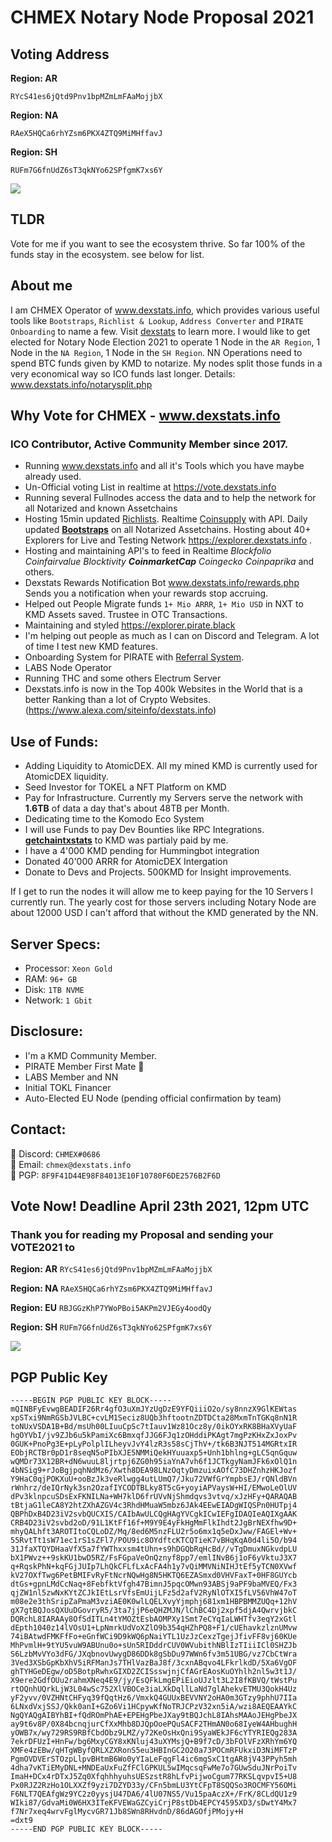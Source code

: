 # CHMEX Notary Node Proposal 2021

## Voting Address ##
**Region: AR**

```RYcS41es6jQtd9Pnv1bpMZmLmFAaMojjbX```

**Region: NA**

```RAeX5HQCa6rhYZsm6PKX4ZTQ9MiMHffavJ```

**Region: SH**

```RUFm7G6fnUdZ6sT3qkNYo62SPfgmK7xs6Y```

<img src="https://raw.githubusercontent.com/CHMEX/NotaryNodes/master/season5/candidates/chmex/qrcode.png">

## TLDR
Vote for me if you want to see the ecosystem thrive. So far 100% of the funds stay in the ecosystem. see below for list.

## About me 
I am CHMEX Operator of <a href="https://dexstats.info" target="_blank">www.dexstats.info</a>, which provides various useful tools like `Bootstraps`, `Richlist & Lookup`, `Address Converter` and `PIRATE Onboarding` to name a few. Visit <a href="https://dexstats.info" target="_blank">dexstats</a> to learn more.
I would like to get elected for Notary Node Election 2021 to operate 1 Node in the `AR Region`, 1 Node in the `NA Region`, 1 Node in the `SH Region`.
NN Operations need to spend BTC funds given by KMD to notarize. My nodes split those funds in a very economical way so ICO funds last longer. Details: <a href="https://www.dexstats.info/notarysplit.php" target="_new">www.dexstats.info/notarysplit.php</a>

## Why Vote for CHMEX - <a href="https://www.dexstats.info" target="_new">www.dexstats.info</a>

### ICO Contributor, Active Community Member since 2017. ###
* Running <a href="https://dexstats.info" target="_blank">www.dexstats.info</a> and all it's Tools which you have maybe already used.<br>
* Un-Official voting List in realtime at <a href="https://vote.dexstats.info" target="_blank">https://vote.dexstats.info</a><br>
* Running several Fullnodes access the data and to help the network for all Notarized and known Assetchains<br>
* Hosting 15min updated <a href="https://dexstats.info/richlist.php" target="_blank">Richlists</a>. Realtime <a href="https://explorer.dexstats.info"  target="_blank">Coinsupply</a> with API. Daily updated **<a href="https://dexstats.info/bootstrap.php"  target="_blank">Bootstraps</a>** on all Notarized Assetchains. Hosting about 40+ Explorers for Live and Testing Network https://explorer.dexstats.info .
* Hosting and maintaining API's to feed in Realtime _Blockfolio Coinfairvalue Blocktivity **CoinmarketCap** Coingecko Coinpaprika_ and others.<br>
* Dexstats Rewards Notification Bot <a href="https://www.dexstats.info/rewards.php" target="_new">www.dexstats.info/rewards.php</a> Sends you a notification when your rewards stop accruing.
* Helped out People Migrate funds `1+ Mio ARRR`, `1+ Mio USD` in NXT to KMD Assets saved. Trustee in OTC Transactions.
* Maintaining and styled <a href="https://explorer.pirate.black"  target="_blank">https://explorer.pirate.black</a>
* I'm helping out people as much as I can on Discord and Telegram. A lot of time I test new KMD features.
* Onboarding System for PIRATE with <a href="https://pirate.dexstats.info/">Referral System</a>. 
* LABS Node Operator
* Running THC and some others Electrum Server
* Dexstats.info is now in the Top 400k Websites in the World that is a better Ranking than a lot of Crypto Websites. (https://www.alexa.com/siteinfo/dexstats.info)

## Use of Funds:
* Adding Liquidity to AtomicDEX. All my mined KMD is currently used for AtomicDEX liquidity.
* Seed Investor for TOKEL a NFT Platform on KMD
* Pay for Infrastructure. Currently my Servers serve the network with <b>1.6TB</b> of data a day that's about 48TB per Month.
* Dedicating  time to the Komodo Eco System
* I will use Funds to pay Dev Bounties like RPC Integrations. <a href="https://github.com/jl777/komodo/pull/1328"><b>getchaintxstats</b></a> to KMD was partialy paid by me.
* I have a 4'000 KMD pending for Hummingbot integration
* Donated 40'000 ARRR for AtomicDEX Intergation
* Donate to Devs and Projects. 500KMD for Insight improvements. 

If I get to run the nodes it will allow me to keep paying for the 10 Servers I currently run.
The yearly cost for those servers including Notary Node are about 12000 USD I can't afford that without the KMD generated by the NN.

## Server Specs:
* Processor: `Xeon Gold`
* RAM: `96+ GB`
* Disk: `1TB NVME`
* Network: `1 Gbit`

## Disclosure:
* I'm a KMD Community Member.
* PIRATE Member First Mate 🏴
* LABS Member and NN
* Initial TOKL Financer
* Auto-Elected EU Node (pending official confirmation by team)

## Contact:
:iphone: Discord: `CHMEX#0686`<br>
:e-mail: Email: `chmex@dexstats.info`<br>
:key: PGP: `8F9F41D44E98F84013E10F10780F6DE2576B2F6D`<br>

## Vote Now! Deadline April 23th 2021, 12pm UTC
### Thank you for reading my Proposal and sending your VOTE2021 to 


**Region: AR**
```RYcS41es6jQtd9Pnv1bpMZmLmFAaMojjbX```

**Region: NA**
```RAeX5HQCa6rhYZsm6PKX4ZTQ9MiMHffavJ```

**Region: EU**
```RBJGGzKhP7YWoPBoi5AKPm2VJEGy4oodQy```

**Region: SH**
```RUFm7G6fnUdZ6sT3qkNYo62SPfgmK7xs6Y```

<img src="https://raw.githubusercontent.com/CHMEX/NotaryNodes/master/season5/candidates/chmex/qrcode.png">


## PGP Public Key
```
-----BEGIN PGP PUBLIC KEY BLOCK-----
mQINBFyEvwgBEADIF26Rr4gfO3uXmJYzUgDzE9YFQiiiO2o/sy8nnzX9GlKEWtas
xpSTxi9NmRGSbJVLBC+cvLM1Seciz8UQb3hftootnZDTDCta28MxmTnTGKq8nN1R
toNUxVSDA1B+Bd/msUh00LIuuCpSc7tIauv1Wz81Ocz8y/0ikOYxRK8BHaXVyUaF
hgOYVbI/jv9ZJb6u5kPamiXc6BmxqfJJG6FJq1zOHddiPKAgt7mgPzKHxZxJoxPv
0GUK+PnoPg3E+pLyPolplILheyvJvY4lzR3s58sCjThV+/tk6B3NJT514MGRtxIR
EObjRCTBr0pD1r8seqN5oPIbXJE5NMMiQekHYuuaxp5+Unh1bhlng+gLC5qnGquw
wQMDr73X12BR+dN6wuuL8ljrtpj6ZG0h95iaYnA7vh6f1JCTkgyNamJFk6xOlQ1n
4bNSig9+rJoBgjpqhNdMz6/Xwth8DEA98LNzOqtyDmzuixAOfC73DHZnhzHKJozf
Y9HaC0qjPOKXuU+ooBzJk3veRlwgg4utLUmQ7/Jku72VWfGrYmpbsEJ/rQNldBVn
rWnhrz/deIQrNyk3sn2OzafIYCODTBLky8T5cG+yoyiAPVaysW+HI/EMwoLeOlUV
dPv3klnpcuSDsExFKNILNa+WH7klD6frUVvNjShmdqvs3vtvq/xJzHFy+QARAQAB
tBtjaG1leCA8Y2htZXhAZGV4c3RhdHMuaW5mbz6JAk4EEwEIADgWIQSPn0HUTpj4
QBPhDxB4D23iV2svbQUCXIS/CAIbAwULCQgHAgYVCgkICwIEFgIDAQIeAQIXgAAK
CRB4D23iV2svbd2oD/91L1KtFf16f+M9Y9E4yFkHgMmFlkIhdt2JgBrNEXfhw9D+
mhyQALhft3AROTItoCQLoDZ/Mq/8ed6M5nzFLU2r5o6mx1q5eDxJww/FAGEl+Wv+
55RvtTt1sW71ec1rS1sZFl7/POU9ic8OYdftcKTCQTieK7vBHqKqA0d4li5O/b94
31JfaXTQYDHaaVfX5a7fYWThxxsm4tUhn+s9hDGQbRqHcBd//vTgDmuxNGkvdpLU
bX1PWvz++9skKU1bwD5RZ/FsFGpaVeOnQznyf8pp7/emlINvB6j1oF6yVktuJ3X7
q+RqskPhN+kqFGjJUIp7LhQkCFLfLxAcFA4h1y7vQiMMVNiNIHJtEf5yTCN0XVwf
kV27OXfTwg6PetBMIFvRyFtNcrNQwHg8N5HKTQ6EZASmxd0VHVFaxT+0HF8GUYcb
dtGs+gpnLMdCcNaq+8FebfktVfgh47BimnJ5pqcOMwn93ABSj9aPF9baMVEQ/Fx3
qjZW1nl5zwNxKYtZCJkIEtLsrVfsEmUijLFz5d2afV2RyNlOTXI5fLV56VhW47oT
m08e2e3thSripZaPmaM3vziAE0K0wlLQELXvyYjmphj681xm1HBPBMMZUQq+12hV
gX7gtBQJosQXUuDGovryR5/3ta7jjP6eQHZMJN/lChBC4Dj2xpf5djA4QwrvjbkC
DQRchL8IARAAy8OfSdITLn4tYMOZtEsbAOMPXy1Smt7eCYqIaLWHTfv3eqY2xGtl
dEpth1040z14lVOsU1+LpNmrkUdVoXZlO9b354qHZhPQ8+F1/cUEhavkzlznUMvw
74iBAtwdFMKFfFo+eGnfWCi9D9kWQ6pNaiYTL1UzJzCexzTgejJfivFF8vj60KUe
MhPvmlH+9tYU5vuW9ABUnu0o+sUn5RIDddrCUV0WVubithNBlIzTIiiICl0SHZJb
S6LzbMvVYo3dFG/JXqbnovUwygD86DDk8gSbDu97WWn6fv3m51UBG/vz7CbCtWra
3Ved3XSbGpKbXhV5iRFManJs7THlVazBaJ8f/3cxnABqvo4LFkrlkdD/5Xa6VgOF
ghTYHGeDEgw/oD5BotpRwhxGIXD2ZCISsswjnjCfAGrEAosKuOYhlh2nl5w3t1J/
X9ere2GdfOUu2rahmXNeq4E9/jy/EsQFkLmgEPiEioUJzlt3L2I8fKBVQ/tWstPu
rtOQnhUQrkLjW3L04wSc752XlVBOCe3iaLXkDqllLaNd7glAhekvETMU3QokH4Uz
yF2yvv/0VZHNtCHFyq39fQqtHz6/VmxkQ4GUUxBEVVNY2oHA0m3GTzy9phhU7IIa
6LNxdVxjSSJ/Qkk0anI+GZo6Vi1HCpywKfNoTRJCPzV32xn5iA/wzi8AEQEAAYkC
NgQYAQgAIBYhBI+fQdROmPhAE+EPEHgPbeJXay9tBQJchL8IAhsMAAoJEHgPbeJX
ay9t6v8P/0X84bcnqjurCfXxMhb8DJQpOoePQuSACF2THmAN0o68IyeW4AHbughH
yOWB7x/wy729RS9RBfCbdObz9LMZ/y72KeOsHxQni9SyaWEkJF6cYTYRIEQg283A
7ekrDFUzI+HnFw/bg6MxyCGY8xKNluj43uXYMsjQ+B9f7cD/3bFOlVFzXRhYm6YQ
XMFe4zEBw/qHTgWByfQRLXZXRonS5eu3HBInGC2O20a73POCmRFUkxiD3NiMFTzP
PgmOVDVErSTOzpLlpvBHtmB6Wo0yYIaLeFqgFl4ic6mgSxC1tgAR8jV43PPyh5mh
4dha7vKTiEMyDNL+MNDEaUxFuZfFClGPKUL5wIMqcsqFwMe7o7GUwSduJNrPoiTv
ImaH+DCx4rDTxJ5Zq0XfqhhhyuhsUESzstR8hLfvPijwoCgum77RKSLqvpvI5+U8
Px0RJZ2RzHo1OLXXZf9yzi7DZYD33y/CFn5bmLU3YtCFpT8SQQSo3ROCMFY56OMi
F6NLT7QEAfgWz9YC2z0yysjU47DA6/4lU07NS5/Vu15paAczX+/FrK/8CLdQU1z9
WIki87/GdvaMi0W6HX3ITeKFVEWaGZCyiCrjP8stDb4EPCY4595XD3/sDwtY4Mx7
f7Nr7xeq4wrvFglMycvGR71Jb8SWn8RHvdnD/86dAGOfjPMojy+H
=dxt9
-----END PGP PUBLIC KEY BLOCK-----
```
